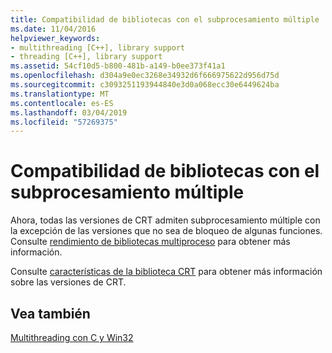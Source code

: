 ```yaml
---
title: Compatibilidad de bibliotecas con el subprocesamiento múltiple
ms.date: 11/04/2016
helpviewer_keywords:
- multithreading [C++], library support
- threading [C++], library support
ms.assetid: 54cf10d5-b800-481b-a149-b0ee373f41a1
ms.openlocfilehash: d304a9e0ec3268e34932d6f666975622d956d75d
ms.sourcegitcommit: c3093251193944840e3d0a068ecc30e6449624ba
ms.translationtype: MT
ms.contentlocale: es-ES
ms.lasthandoff: 03/04/2019
ms.locfileid: "57269375"
---
```

# <a name="library-support-for-multithreading"></a>Compatibilidad de bibliotecas con el subprocesamiento múltiple

Ahora, todas las versiones de CRT admiten subprocesamiento múltiple con la excepción de las versiones que no sea de bloqueo de algunas funciones. Consulte [rendimiento de bibliotecas multiproceso](../c-runtime-library/multithreaded-libraries-performance.md) para obtener más información.

Consulte [características de la biblioteca CRT](../c-runtime-library/crt-library-features.md) para obtener más información sobre las versiones de CRT.

## <a name="see-also"></a>Vea también

[Multithreading con C y Win32](multithreading-with-c-and-win32.md)
